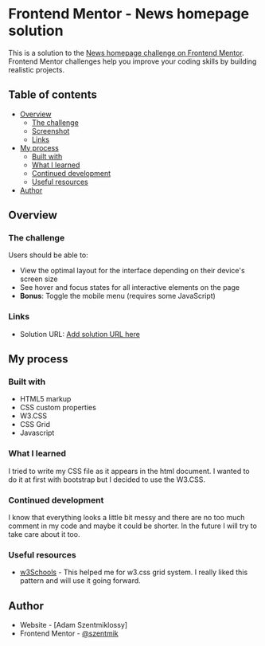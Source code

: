 # Frontend Mentor - News homepage solution

This is a solution to the [News homepage challenge on Frontend Mentor](https://www.frontendmentor.io/challenges/news-homepage-H6SWTa1MFl). Frontend Mentor challenges help you improve your coding skills by building realistic projects. 

## Table of contents

- [Overview](#overview)
  - [The challenge](#the-challenge)
  - [Screenshot](#screenshot)
  - [Links](#links)
- [My process](#my-process)
  - [Built with](#built-with)
  - [What I learned](#what-i-learned)
  - [Continued development](#continued-development)
  - [Useful resources](#useful-resources)
- [Author](#author)


## Overview

### The challenge

Users should be able to:

- View the optimal layout for the interface depending on their device's screen size
- See hover and focus states for all interactive elements on the page
- **Bonus**: Toggle the mobile menu (requires some JavaScript)


### Links

- Solution URL: [Add solution URL here](https://szentmik.github.io/news-homepage-main/)

## My process

### Built with

- HTML5 markup
- CSS custom properties
- W3.CSS
- CSS Grid
- Javascript

### What I learned

I tried to write my CSS file as it appears in the html document. I wanted to do it at first with bootstrap but I decided to use the W3.CSS.

### Continued development

I know that everything looks a little bit messy and there are no too much comment in my code and maybe it could be shorter. In the future I will try to take care about it too.

### Useful resources

- [w3Schools](https://www.w3schools.com/) - This helped me for w3.css grid system. I really liked this pattern and will use it going forward.

## Author

- Website - [Adam Szentmiklossy]
- Frontend Mentor - [@szentmik](https://www.frontendmentor.io/profile/szentmik)

